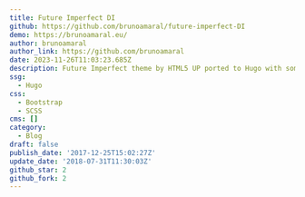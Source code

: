 ```yaml
---
title: Future Imperfect DI
github: https://github.com/brunoamaral/future-imperfect-DI
demo: https://brunoamaral.eu/
author: brunoamaral
author_link: https://github.com/brunoamaral
date: 2023-11-26T11:03:23.685Z
description: Future Imperfect theme by HTML5 UP ported to Hugo with some heavy changes
ssg:
  - Hugo
css:
  - Bootstrap
  - SCSS
cms: []
category:
  - Blog
draft: false
publish_date: '2017-12-25T15:02:27Z'
update_date: '2018-07-31T11:30:03Z'
github_star: 2
github_fork: 2
---
```

